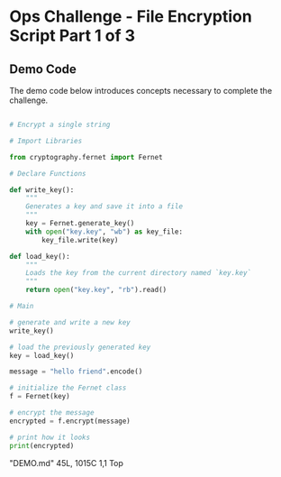 # Ops Challenge - File Encryption Script Part 1 of 3

## Demo Code

The demo code below introduces concepts necessary to complete the challenge.

```python

# Encrypt a single string

# Import Libraries

from cryptography.fernet import Fernet

# Declare Functions

def write_key():
    """
    Generates a key and save it into a file
    """
    key = Fernet.generate_key()
    with open("key.key", "wb") as key_file:
        key_file.write(key)

def load_key():
    """
    Loads the key from the current directory named `key.key`
    """
    return open("key.key", "rb").read()

# Main

# generate and write a new key
write_key()

# load the previously generated key
key = load_key()

message = "hello friend".encode()

# initialize the Fernet class
f = Fernet(key)

# encrypt the message
encrypted = f.encrypt(message)

# print how it looks
print(encrypted)

```
"DEMO.md" 45L, 1015C                                                                                                                                                 1,1           Top


